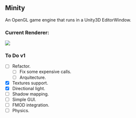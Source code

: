 ## Minity
An OpenGL game engine that runs in a Unity3D EditorWindow.

### Current Renderer:
![](smallpreview.gif)

### To Do v1 
- [ ] Refactor.
   - [ ] Fix some expensive calls.
   - [ ] Arquitecture.
- [x] Textures support.
- [x] Directional light.
- [ ] Shadow mapping.
- [ ] Simple GUI.
- [ ] FMOD integration.
- [ ] Physics.
